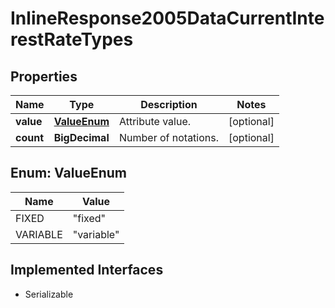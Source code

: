 

# InlineResponse2005DataCurrentInterestRateTypes


## Properties

Name | Type | Description | Notes
------------ | ------------- | ------------- | -------------
**value** | [**ValueEnum**](#ValueEnum) | Attribute value. |  [optional]
**count** | **BigDecimal** | Number of notations. |  [optional]



## Enum: ValueEnum

Name | Value
---- | -----
FIXED | &quot;fixed&quot;
VARIABLE | &quot;variable&quot;


## Implemented Interfaces

* Serializable


